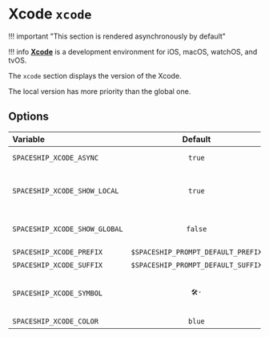 # Xcode `xcode`

!!! important "This section is rendered asynchronously by default"

!!! info
    [**Xcode**](https://developer.apple.com/xcode/) is a development environment for iOS, macOS, watchOS, and tvOS.

The `xcode` section displays the version of the Xcode.

The local version has more priority than the global one.

## Options

| Variable                      |              Default               | Meaning                                      |
| :---------------------------- | :--------------------------------: | -------------------------------------------- |
| `SPACESHIP_XCODE_ASYNC`       |               `true`               | Render section asynchronously                |
| `SPACESHIP_XCODE_SHOW_LOCAL`  |               `true`               | Current local Xcode version based on [xcenv] |
| `SPACESHIP_XCODE_SHOW_GLOBAL` |              `false`               | Global Xcode version based on [xcenv]        |
| `SPACESHIP_XCODE_PREFIX`      | `$SPACESHIP_PROMPT_DEFAULT_PREFIX` | Section's prefix                             |
| `SPACESHIP_XCODE_SUFFIX`      | `$SPACESHIP_PROMPT_DEFAULT_SUFFIX` | Section's suffix                             |
| `SPACESHIP_XCODE_SYMBOL`      |                `🛠·`                | Symbol displayed before the section         |
| `SPACESHIP_XCODE_COLOR`       |               `blue`               | Section's color                              |
